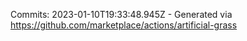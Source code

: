 Commits: 2023-01-10T19:33:48.945Z - Generated via https://github.com/marketplace/actions/artificial-grass
<br>
